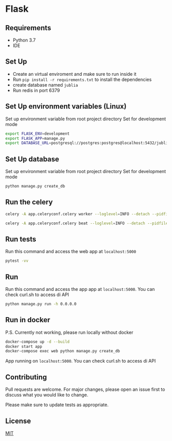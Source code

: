# Flask

## Requirements

- Python 3.7
- IDE

## Set Up

- Create an virtual enviroment and make sure to run inside it
- Run `pip install -r requirements.txt` to install the dependencies
- create database named `jublia`
- Run redis in port 6379

## Set Up environment variables (Linux)

Set up environment variable from root project directory
Set for development mode

```bash
export FLASK_ENV=development
export FLASK_APP=manage.py
export DATABASE_URL=postgresql://postgres:postgres@localhost:5432/jublia
```

## Set Up database

Set up environment variable from root project directory
Set for development mode

```bash
python manage.py create_db
```

## Run the celery

```bash
celery -A app.celeryconf.celery worker --loglevel=INFO --detach --pidfile=''

celery -A app.celeryconf.celery beat --loglevel=INFO --detach --pidfile=''
```

## Run tests

Run this command and access the web app at `localhost:5000`

```bash
pytest -vv
```

## Run

Run this command and access the app app at `localhost:5000`. You can check curl.sh to access di API

```bash
python manage.py run -h 0.0.0.0
```

## Run in docker

P.S. Currently not working, please run locally without docker

```bash
docker-compose up -d --build
docker start app
docker-compose exec web python manage.py create_db
```

App running on `localhost:5000`. You can check curl.sh to access di API

## Contributing

Pull requests are welcome. For major changes, please open an issue first to discuss what you would like to change.

Please make sure to update tests as appropriate.

## License

[MIT](https://choosealicense.com/licenses/mit/)
